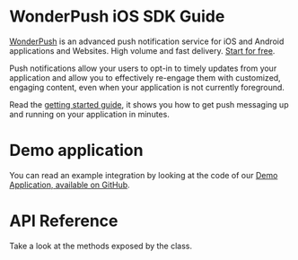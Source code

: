 # WonderPush iOS SDK Guide

[WonderPush](https://www.wonderpush.com) is an advanced push notification service for iOS and Android applications and Websites. High volume and fast delivery. [Start for free](https://dashboard.wonderpush.com/account/signup).

Push notifications allow your users to opt-in to timely updates from your application and allow you to effectively re-engage them with customized, engaging content, even when your application is not currently foreground.

Read the [getting started guide](https://docs.wonderpush.com/docs/ios-quickstart), it shows you how to get push messaging up and running on your application in minutes.

# Demo application

You can read an example integration by looking at the code of our [Demo Application, available on GitHub](https://github.com/wonderpush/wonderpush-ios-demo).

# API Reference

Take a look at the methods exposed by the <WonderPush> class.
